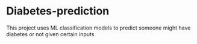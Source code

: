 # Diabetes-prediction
This project uses ML classification models to predict someone might have diabetes or not given certain inputs
